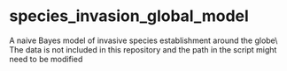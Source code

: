 # species_invasion_global_model
 A naive Bayes model of invasive species establishment around the globe\\
 The data is not included in this repository and the path in the script might need to be modified
